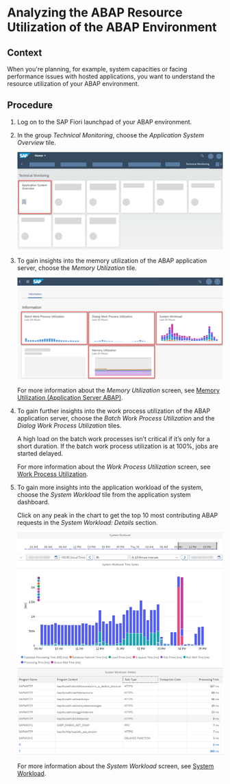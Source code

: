 <!-- loioc54ec5e640b44651828300e44b110b1c -->

# Analyzing the ABAP Resource Utilization of the ABAP Environment



<a name="loioc54ec5e640b44651828300e44b110b1c__context_e3p_pg5_3pb"/>

## Context

When you're planning, for example, system capacities or facing performance issues with hosted applications, you want to understand the resource utilization of your ABAP environment.



<a name="loioc54ec5e640b44651828300e44b110b1c__steps_f3p_pg5_3pb"/>

## Procedure

1.  Log on to the SAP Fiori launchpad of your ABAP environment.

2.  In the group *Technical Monitoring*, choose the *Application System Overview* tile.

     ![](images/SUI_ABAP_Resource_Utilization_-_1_8c69539.png) 

3.  To gain insights into the memory utilization of the ABAP application server, choose the *Memory Utilization* tile.

     ![](images/SUI_ABAP_Resource_Utilization_-_2_24cd587.png) 

    For more information about the *Memory Utilization* screen, see [Memory Utilization \(Application Server ABAP\)](https://help.sap.com/viewer/tmc_cloud/d4d31df7fa044d6ebe0a47ee449cbacb.html).

4.  To gain further insights into the work process utilization of the ABAP application server, choose the *Batch Work Process Utilization* and the *Dialog Work Process Utilization* tiles.

    A high load on the batch work processes isn’t critical if it’s only for a short duration. If the batch work process utilization is at 100%, jobs are started delayed.

    For more information about the *Work Process Utilization* screen, see [Work Process Utilization](https://help.sap.com/viewer/tmc_cloud/14104d33a68d44e3848780368b76db8a.html).

5.  To gain more insights into the application workload of the system, choose the *System Workload* tile from the application system dashboard.

    Click on any peak in the chart to get the top 10 most contributing ABAP requests in the *System Workload: Details* section.

     ![](images/SUI_ABAP_Resource_Utilization_-_3_d026d7b.png) 

    For more information about the *System Workload* screen, see [System Workload](https://help.sap.com/viewer/tmc_cloud/178c9777ad174bf5a2710312f009745a.html).


